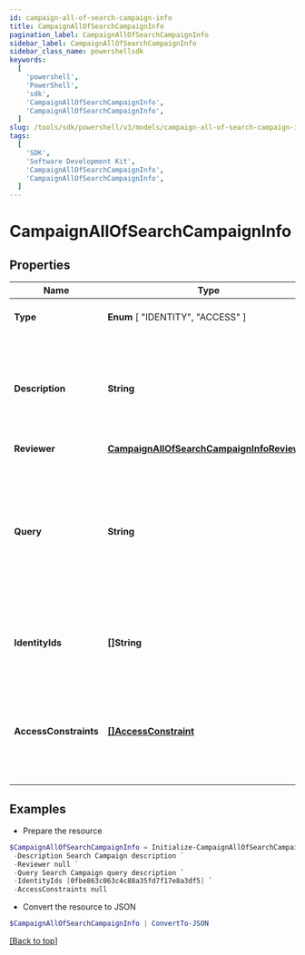 ```yaml
---
id: campaign-all-of-search-campaign-info
title: CampaignAllOfSearchCampaignInfo
pagination_label: CampaignAllOfSearchCampaignInfo
sidebar_label: CampaignAllOfSearchCampaignInfo
sidebar_class_name: powershellsdk
keywords:
  [
    'powershell',
    'PowerShell',
    'sdk',
    'CampaignAllOfSearchCampaignInfo',
    'CampaignAllOfSearchCampaignInfo',
  ]
slug: /tools/sdk/powershell/v3/models/campaign-all-of-search-campaign-info
tags:
  [
    'SDK',
    'Software Development Kit',
    'CampaignAllOfSearchCampaignInfo',
    'CampaignAllOfSearchCampaignInfo',
  ]
---
```


# CampaignAllOfSearchCampaignInfo

## Properties

| Name | Type | Description | Notes |
| --- | --- | --- | --- |
| **Type** | **Enum** [ "IDENTITY", "ACCESS" ] | The type of search campaign represented. | [required] |
| **Description** | **String** | Describes this search campaign. Intended for storing the query used, and possibly the number of identities selected/available. | [optional] |
| **Reviewer** | [**CampaignAllOfSearchCampaignInfoReviewer**](campaign-all-of-search-campaign-info-reviewer) |  | [optional] |
| **Query** | **String** | The scope for the campaign. The campaign will cover identities returned by the query and identities that have access items returned by the query. One of `query` or `identityIds` must be set. | [optional] |
| **IdentityIds** | **[]String** | A direct list of identities to include in this campaign. One of `identityIds` or `query` must be set. | [optional] |
| **AccessConstraints** | [**[]AccessConstraint**](access-constraint) | Further reduces the scope of the campaign by excluding identities (from `query` or `identityIds`) that do not have this access. | [optional] |

## Examples

- Prepare the resource

```powershell
$CampaignAllOfSearchCampaignInfo = Initialize-CampaignAllOfSearchCampaignInfo  -Type ACCESS `
 -Description Search Campaign description `
 -Reviewer null `
 -Query Search Campaign query description `
 -IdentityIds [0fbe863c063c4c88a35fd7f17e8a3df5] `
 -AccessConstraints null
```

- Convert the resource to JSON

```powershell
$CampaignAllOfSearchCampaignInfo | ConvertTo-JSON
```

[[Back to top]](#)
